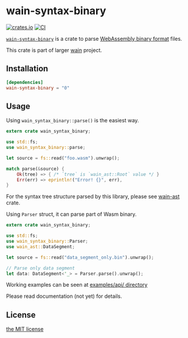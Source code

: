 wain-syntax-binary
==================
[![crates.io][crates-io-badge]][crates-io]
[![CI][ci-badge]][ci]

[`wain-syntax-binary`][gh] is a crate to parse [WebAssembly binary format][wasm-spec-bin] files.

This crate is part of larger [wain][proj] project.


## Installation

```toml
[dependencies]
wain-syntax-binary = "0"
```


## Usage

Using `wain_syntax_binary::parse()` is the easiest way.

```rust
extern crate wain_syntax_binary;

use std::fs;
use wain_syntax_binary::parse;

let source = fs::read("foo.wasm").unwrap();

match parse(&source) {
    Ok(tree) => { /* `tree` is `wain_ast::Root` value */ }
    Err(err) => eprintln!("Error! {}", err),
}
```

For the syntax tree structure parsed by this library, please see [wain-ast][ast] crate.

Using `Parser` struct, it can parse part of Wasm binary.

```rust
extern crate wain_syntax_binary;

use std::fs;
use wain_syntax_binary::Parser;
use wain_ast::DataSegment;

let source = fs::read("data_segment_only.bin").unwrap();

// Parse only data segment
let data: DataSegment<'_> = Parser.parse().unwrap();
```

Working examples can be seen at [examples/api/ directory][examples]

Please read documentation (not yet) for details.


## License

[the MIT license](./LICENSE.txt)

[ci-badge]: https://github.com/rhysd/wain/workflows/CI/badge.svg?branch=master&event=push
[ci]: https://github.com/rhysd/wain/actions?query=workflow%3ACI+branch%3Amaster+event%3Apush
[crates-io-badge]: https://img.shields.io/crates/v/wain-syntax-binary.svg
[crates-io]: https://crates.io/crates/wain-syntax-binary
[gh]: https://github.com/rhysd/wain/tree/master/wain-syntax-binary
[wasm-spec-bin]: https://webassembly.github.io/spec/core/binary/index.html
[proj]: https://github.com/rhysd/wain
[ast]: https://crates.io/crates/wain-syntax-binary
[examples]: https://github.com/rhysd/wain/tree/master/examples/api
